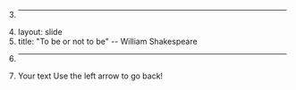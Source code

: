 3.	---
4.	layout: slide
5.	title: "To be or not to be"  -- William Shakespeare
6.	---
7.	Your text
Use the left arrow to go back!
